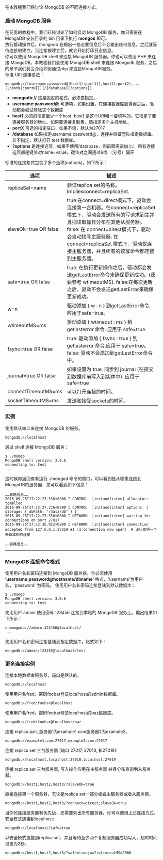 在本教程我们将讨论 MongoDB 的不同连接方式。

### 启动 MongoDB 服务

在前面的教程中，我们已经讨论了如何启动 MongoDB 服务，你只需要在 MongoDB 安装目录的 bin 目录下执行 **mongod** 即可。  
执行启动操作后，mongodb 在输出一些必要信息后不会输出任何信息，之后就等待连接的建立，当连接被建立后，就会开始打印日志信息。  
你可以使用 MongoDB shell 来连接 MongoDB 服务器。你也可以使用 PHP 来连接 MongoDB。本教程我们会使用 MongoDB shell 来连接 Mongodb 服务，之后的章节我们将会介绍如何通过php 来连接MongoDB服务。  
标准 URI 连接语法：
```other
mongodb://[username:password@]host1[:port1][,host2[:port2],...[,hostN[:portN]]][/[database][?options]]
```

*  **mongodb://** 这是固定的格式，必须要指定。
*  **username:password@** 可选项，如果设置，在连接数据库服务器之后，驱动都会尝试登陆这个数据库
*  **host1** 必须的指定至少一个host, host1 是这个URI唯一要填写的。它指定了要连接服务器的地址。如果要连接复制集，请指定多个主机地址。
*  **portX** 可选的指定端口，如果不填，默认为27017
*  **/database** 如果指定username:password@，连接并验证登陆指定数据库。若不指定，默认打开 test 数据库。
*  **?options** 是连接选项。如果不使用/database，则前面需要加上/。所有连接选项都是键值对name=value，键值对之间通过&或;（分号）隔开

标准的连接格式包含了多个选项(options)，如下所示：

|选项|描述|
|-|-|
|replicaSet=name|验证replica set的名称。 Impliesconnect=replicaSet.|
|slaveOk=true OR false|true:在connect=direct模式下，驱动会连接第一台机器。在connect=replicaSet模式下，驱动会发送所有的写请求到主并且把读取操作分布在其他从服务器。    false: 在 connect=direct模式下，驱动会自动找寻主服务器. 在connect=replicaSet 模式下，驱动仅连接主服务器，并且所有的读写命令都连接到主服务器。|
|safe=true OR false|true: 在执行更新操作之后，驱动都会发送getLastError命令来确保更新成功。(还要参考 wtimeoutMS).       false:在每次更新之后，驱动不会发送getLastError来确保更新成功。|
|w=n|驱动添加 { w : n } 到getLastError命令. 应用于safe=true。|
|wtimeoutMS=ms|驱动添加 { wtimeout : ms } 到 getlasterror 命令. 应用于 safe=true.|
|fsync=true OR  false|true: 驱动添加 { fsync : true } 到 getlasterror 命令.应用于 safe=true。    false: 驱动不会添加到getLastError命令中。|
|journal=true OR false|如果设置为 true, 同步到 journal (在提交到数据库前写入到实体中). 应用于 safe=true|
|connectTimeoutMS=ms|可以打开连接的时间。|
|socketTimeoutMS=ms|发送和接受sockets的时间。|

### 实例

使用默认端口来连接 MongoDB 的服务。
```other
mongodb://localhost
```
通过 shell 连接 MongoDB 服务：
```other
$ ./mongo
MongoDB shell version: 3.0.6
connecting to: test
... 
```
这时候你返回查看运行 ./mongod 命令的窗口，可以看到是从哪里连接到MongoDB的服务器，您可以看到如下信息：
```other
……省略信息……
2015-09-25T17:22:27.336+0800 I CONTROL  [initandlisten] allocator: tcmalloc
2015-09-25T17:22:27.336+0800 I CONTROL  [initandlisten] options: { storage: { dbPath: "/data/db" } }
2015-09-25T17:22:27.350+0800 I NETWORK  [initandlisten] waiting for connections on port 27017
2015-09-25T17:22:36.012+0800 I NETWORK  [initandlisten] connection accepted from 127.0.0.1:37310 #1 (1 connection now open)  # 该行表明一个来自本机的连接

……省略信息……
```

---

### MongoDB 连接命令格式

使用用户名和密码连接到 MongoDB 服务器，你必须使用 '**username:password@hostname/dbname**' 格式，'username'为用户名，'password' 为密码。
使用用户名和密码连接登陆到默认数据库：
```other
$ ./mongo
MongoDB shell version: 3.0.6
connecting to: test
```
使用用户 admin 使用密码 123456 连接到本地的 MongoDB 服务上。输出结果如下所示：
```other
> mongodb://admin:123456@localhost/
... 
```
使用用户名和密码连接登陆到指定数据库，格式如下：
```other
mongodb://admin:123456@localhost/test
```

### 更多连接实例

连接本地数据库服务器，端口是默认的。
```other
mongodb://localhost
```
使用用户名fred，密码foobar登录localhost的admin数据库。
```other
mongodb://fred:foobar@localhost
```
使用用户名fred，密码foobar登录localhost的baz数据库。
```other
mongodb://fred:foobar@localhost/baz
```
连接 replica pair, 服务器1为example1.com服务器2为example2。
```other
mongodb://example1.com:27017,example2.com:27017
```
连接 replica set 三台服务器 (端口 27017, 27018, 和27019):
```other
mongodb://localhost,localhost:27018,localhost:27019
```
连接 replica set 三台服务器, 写入操作应用在主服务器 并且分布查询到从服务器。
```other
mongodb://host1,host2,host3/?slaveOk=true
```
直接连接第一个服务器，无论是replica set一部分或者主服务器或者从服务器。
```other
mongodb://host1,host2,host3/?connect=direct;slaveOk=true
```
当你的连接服务器有优先级，还需要列出所有服务器，你可以使用上述连接方式。
安全模式连接到localhost:
```other
mongodb://localhost/?safe=true
```
以安全模式连接到replica set，并且等待至少两个复制服务器成功写入，超时时间设置为2秒。
```other
mongodb://host1,host2,host3/?safe=true;w=2;wtimeoutMS=2000
```

